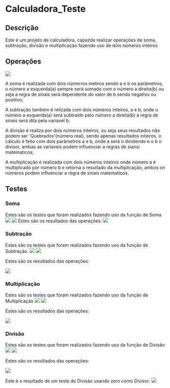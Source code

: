 # Calculadora_Teste

## Descrição
  <p> Este é um projeto de calculadora, capazde realizar operações de soma, subtração, divisão e multiplicação fazendo uso de dois números inteiros</p>

## Operações

<img src="img/CalculadoraClass.PNG">

  <p>
      A soma é realizada com dois númerros inetiros sendo a e b os parâmetros, o número a esquerda(a) sempre será somado com o número a direita(b)
      ou seja a regra de sinais será dependente do valor de b sendo negativo ou positivo;
  </p>

   <p>
      A subtração também é relizada com dois números inteiros, a e b, onde o número a esquerda(a) será subtraido pelo número a direita(b) a regra de sinais será dita 
      pela variavel b; 
   </p>

   <p>
     A divisão é realiza por dois números inteiros, ou seja seus resultados não podem ser 'Quebrados'(número real), sendo apenas resultados inteiros, o cálculo é feito com
     dois parâmetros a e b, onde a será o dividendo e o b o divisor, ambas as variaveis podem influenciar a regras de siansi matematicos;
   </p>

   <p>
     A multiplicação é realizada com dois números inteiros onde número a é multiplicado por número b e retorna o resultado da multiplicação, ambos on números podem influenciar a regra de sinais matematicos.
   </p>

   
## Testes

### Soma
Estes são os testes que foram realizados fazendo uso da função de Soma.
<img src="img/SomaTeste1.PNG">
<img src="img/SomaTeste2.PNG">
Estes são os resultados das operações:
<img src="img/SomaResult1.PNG">

### Subtração
Estes são os testes que foram realizados fazendo uso da função de Subtração.
<img src="img/SubTeste1.PNG">
<img src="img/SubTeste2.PNG">
<p></p>
Estes são os resultados das operações:
<p></p>
<img src="img/SubResult1.PNG">

### Multiplicação
Estes são os testes que foram realizados fazendo uso da função de Multiplicação
<img src="img/MultTeste1.PNG">
<img src="img/MultTeste2.PNG">
<p></p>
Estes são os resultados das operações: 
<p></p>
<img src="img/MultResult1.PNG">

### Divisão
Estes são os testes que foram realizados fazendo uso da função de Divisão
<img src="img/DivTeste1.PNG">
<img src="img/DivTeste2.PNG">
<p></p>
Estes são os resultados das operações:
<p></p>
<img src="img/DivResult1.PNG">

Este é o resultado de um teste de Divisão usando zero como Divisor:
<img src="img/DivResult2.PNG">

